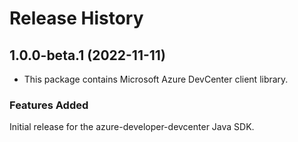 # Release History

## 1.0.0-beta.1 (2022-11-11)

- This package contains Microsoft Azure DevCenter client library.

### Features Added
Initial release for the azure-developer-devcenter Java SDK.

